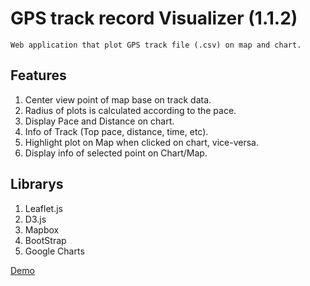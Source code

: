 # GPS track record Visualizer (1.1.2)
    Web application that plot GPS track file (.csv) on map and chart.

## Features
1. Center view point of map base on track data.
2. Radius of plots is calculated according to the pace. 
3. Display Pace and Distance on chart.
4. Info of Track (Top pace, distance, time, etc).
5. Highlight plot on Map when clicked on chart, vice-versa.
6. Display info of selected point on Chart/Map.

## Librarys
1. Leaflet.js
2. D3.js
3. Mapbox
4. BootStrap
5. Google Charts

[Demo](http://v2linear.000webhostapp.com/demo/gps-track-virtualization)

